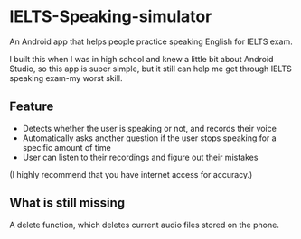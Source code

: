 # IELTS-Speaking-simulator
An Android app that helps people practice speaking English for IELTS exam.

I built this when I was in high school and knew a little bit about Android Studio, so this app is super simple, but it still can help me get through IELTS speaking exam-my worst skill.

## Feature
- Detects whether the user is speaking or not, and records their voice
- Automatically asks another question if the user stops speaking for a specific amount of time
- User can listen to their recordings and figure out their mistakes

(I highly recommend that you have internet access for accuracy.)

## What is still missing
A delete function, which deletes current audio files stored on the phone.

